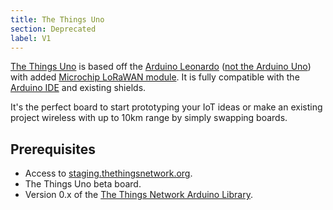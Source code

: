 ```yaml
---
title: The Things Uno
section: Deprecated
label: V1
---
```


<a href="https://shop.thethingsnetwork.com/index.php/product/the-things-uno/" target="_blank">The Things Uno</a> is based off the [Arduino Leonardo](https://www.arduino.cc/en/Guide/ArduinoLeonardoMicro) ([not the Arduino Uno](https://www.arduino.cc/en/Guide/ArduinoLeonardoMicro#toc9)) with added [Microchip LoRaWAN module](http://www.microchip.com/design-centers/wireless-connectivity/embedded-wireless/lora-technology). It is fully compatible with the [Arduino IDE](https://www.arduino.cc/en/Main/Software) and existing shields.

It's the perfect board to start prototyping your IoT ideas or make an existing project wireless with up to 10km range by simply swapping boards.

## Prerequisites

* Access to [staging.thethingsnetwork.org](https://staging.thethingsnetwork.org/).
* The Things Uno beta board.
* Version 0.x of the [The Things Network Arduino Library](https://github.com/thethingsnetwork/arduino-device-lib).
